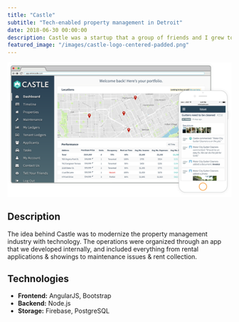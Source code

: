 ```yaml
---
title: "Castle"
subtitle: "Tech-enabled property management in Detroit"
date: 2018-06-30 00:00:00
description: Castle was a startup that a group of friends and I grew to managing 700 units across Southeast Michigan.
featured_image: "/images/castle-logo-centered-padded.png"
---
```


![](/images/castle-app-demo.png)

## Description

The idea behind Castle was to modernize the property management industry with technology. The operations were organized through an app that we developed internally, and included everything from rental applications & showings to maintenance issues & rent collection.

## Technologies

- **Frontend:** AngularJS, Bootstrap
- **Backend:** Node.js
- **Storage:** Firebase, PostgreSQL
